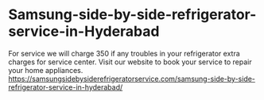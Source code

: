# Samsung-side-by-side-refrigerator-service-in-Hyderabad
 For service we will charge 350 if any troubles in your refrigerator extra charges for service center.   Visit our website to book your service to repair your home appliances.  https://samsungsidebysiderefrigeratorservice.com/samsung-side-by-side-refrigerator-service-in-hyderabad/
